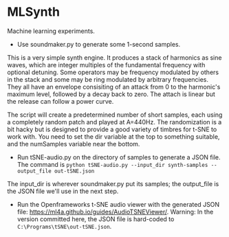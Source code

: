 # MLSynth

Machine learning experiments.

* Use soundmaker.py to generate some 1-second samples. 

This is a very simple synth engine. It produces a stack of harmonics as sine waves, which are integer multiples of the fundamental frequency with optional detuning. Some operators may be frequency modulated by others in the stack and some may be ring modulated by arbitrary frequencies. They all have an envelope consisiting of an attack from 0 to the harmonic's maximum level, followed by a decay back to zero. The attach is linear but the release can follow a power curve.

The script will create a predetermined number of short samples, each using a completely random patch and played at A=440Hz. The randomization is a bit hacky but is designed to provide a good variety of timbres for t-SNE to work with. You need to set the dir variable at the top to something suitable, and the numSamples variable near the bottom. 

* Run tSNE-audio.py on the directory of samples to generate a JSON file. The command is `python tSNE-audio.py --input_dir synth-samples --output_file out-tSNE.json`

The input_dir is wherever soundmaker.py put its samples; the output_file is the JSON file we'll use in the next step.

* Run the Openframeworks t-SNE audio viewer with the generated JSON file: https://ml4a.github.io/guides/AudioTSNEViewer/. Warning: In the version committed here, the JSON file is hard-coded to `C:\Programs\tSNE\out-tSNE.json`.

